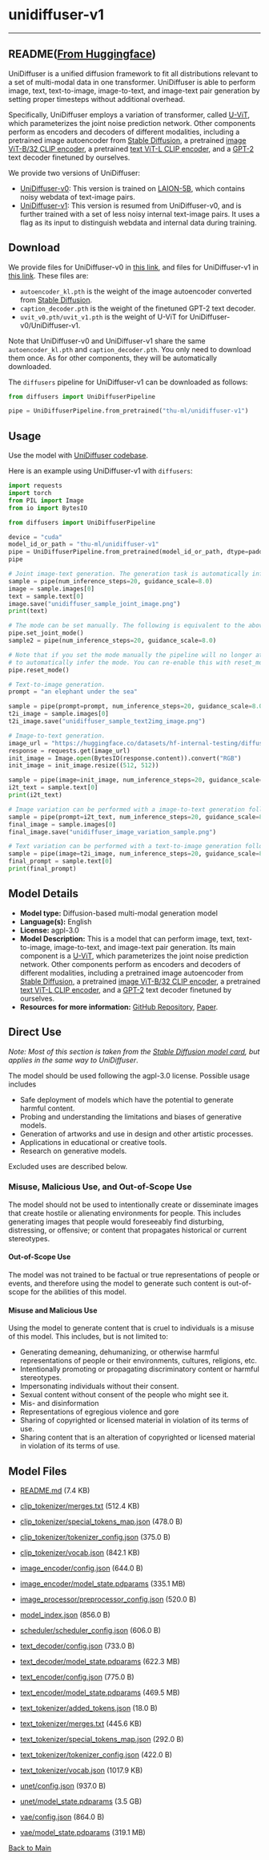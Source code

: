 
# unidiffuser-v1
---


## README([From Huggingface](https://huggingface.co/thu-ml/unidiffuser-v1))



UniDiffuser is a unified diffusion framework to fit all distributions relevant to a set of multi-modal data in one transformer.
UniDiffuser is able to perform image, text, text-to-image, image-to-text, and image-text pair generation by setting proper timesteps without additional overhead. 



Specifically, UniDiffuser employs a variation of transformer, called [U-ViT](https://github.com/baofff/U-ViT), which parameterizes the joint noise prediction network. Other components perform as encoders and decoders of different modalities, including a pretrained image autoencoder from [Stable Diffusion](https://github.com/CompVis/stable-diffusion), a pretrained [image ViT-B/32 CLIP encoder](https://github.com/openai/CLIP), a pretrained [text ViT-L CLIP encoder](https://huggingface.co/openai/clip-vit-large-patch14), and a [GPT-2](https://github.com/openai/gpt-2) text decoder finetuned by ourselves.


We provide two versions of UniDiffuser:
- [UniDiffuser-v0](https://huggingface.co/thu-ml/unidiffuser-v0): This version is trained on [LAION-5B](https://laion.ai/), which contains noisy webdata of text-image pairs.
- [UniDiffuser-v1](https://huggingface.co/thu-ml/unidiffuser-v1): This version is resumed from UniDiffuser-v0, and is further trained with a set of less noisy internal text-image pairs. It uses a flag as its input to distinguish webdata and internal data during training.


## Download
We provide files for UniDiffuser-v0 in [this link](https://huggingface.co/thu-ml/unidiffuser-v0/tree/main), and files for UniDiffuser-v1 in [this link](https://huggingface.co/thu-ml/unidiffuser-v1/tree/main).
These files are:
- `autoencoder_kl.pth` is the weight of the image autoencoder converted from [Stable Diffusion](https://github.com/CompVis/stable-diffusion).
- `caption_decoder.pth` is the weight of the finetuned GPT-2 text decoder.
- `uvit_v0.pth/uvit_v1.pth` is the weight of U-ViT for UniDiffuser-v0/UniDiffuser-v1.

Note that UniDiffuser-v0 and UniDiffuser-v1 share the same `autoencoder_kl.pth` and `caption_decoder.pth`. You only need to download them once.
As for other components, they will be automatically downloaded.

The `diffusers` pipeline for UniDiffuser-v1 can be downloaded as follows:

```python
from diffusers import UniDiffuserPipeline

pipe = UniDiffuserPipeline.from_pretrained("thu-ml/unidiffuser-v1")
```

## Usage
Use the model with [UniDiffuser codebase](https://github.com/thu-ml/unidiffuser).

Here is an example using UniDiffuser-v1 with `diffusers`:

```python
import requests
import torch
from PIL import Image
from io import BytesIO

from diffusers import UniDiffuserPipeline

device = "cuda"
model_id_or_path = "thu-ml/unidiffuser-v1"
pipe = UniDiffuserPipeline.from_pretrained(model_id_or_path, dtype=paddle.float16)
pipe

# Joint image-text generation. The generation task is automatically inferred.
sample = pipe(num_inference_steps=20, guidance_scale=8.0)
image = sample.images[0]
text = sample.text[0]
image.save("unidiffuser_sample_joint_image.png")
print(text)

# The mode can be set manually. The following is equivalent to the above:
pipe.set_joint_mode()
sample2 = pipe(num_inference_steps=20, guidance_scale=8.0)

# Note that if you set the mode manually the pipeline will no longer attempt
# to automatically infer the mode. You can re-enable this with reset_mode().
pipe.reset_mode()

# Text-to-image generation.
prompt = "an elephant under the sea"

sample = pipe(prompt=prompt, num_inference_steps=20, guidance_scale=8.0)
t2i_image = sample.images[0]
t2i_image.save("unidiffuser_sample_text2img_image.png")

# Image-to-text generation.
image_url = "https://huggingface.co/datasets/hf-internal-testing/diffusers-images/resolve/main/unidiffuser/unidiffuser_example_image.jpg"
response = requests.get(image_url)
init_image = Image.open(BytesIO(response.content)).convert("RGB")
init_image = init_image.resize((512, 512))

sample = pipe(image=init_image, num_inference_steps=20, guidance_scale=8.0)
i2t_text = sample.text[0]
print(i2t_text)

# Image variation can be performed with a image-to-text generation followed by a text-to-image generation:
sample = pipe(prompt=i2t_text, num_inference_steps=20, guidance_scale=8.0)
final_image = sample.images[0]
final_image.save("unidiffuser_image_variation_sample.png")

# Text variation can be performed with a text-to-image generation followed by a image-to-text generation:
sample = pipe(image=t2i_image, num_inference_steps=20, guidance_scale=8.0)
final_prompt = sample.text[0]
print(final_prompt)
```

## Model Details
- **Model type:** Diffusion-based multi-modal generation model
- **Language(s):** English
- **License:** agpl-3.0
- **Model Description:** This is a model that can perform image, text, text-to-image, image-to-text, and image-text pair generation. Its main component is a [U-ViT](https://github.com/baofff/U-ViT), which parameterizes the joint noise prediction network. Other components perform as encoders and decoders of different modalities, including a pretrained image autoencoder from [Stable Diffusion](https://github.com/CompVis/stable-diffusion), a pretrained [image ViT-B/32 CLIP encoder](https://github.com/openai/CLIP), a pretrained [text ViT-L CLIP encoder](https://huggingface.co/openai/clip-vit-large-patch14), and a [GPT-2](https://github.com/openai/gpt-2) text decoder finetuned by ourselves.
- **Resources for more information:** [GitHub Repository](https://github.com/thu-ml/unidiffuser), [Paper]().


## Direct Use 

_Note: Most of this section is taken from the [Stable Diffusion model card](https://huggingface.co/CompVis/stable-diffusion-v-1-4-original), but applies in the same way to UniDiffuser_.


The model should be used following the agpl-3.0 license. Possible usage includes

- Safe deployment of models which have the potential to generate harmful content.
- Probing and understanding the limitations and biases of generative models.
- Generation of artworks and use in design and other artistic processes.
- Applications in educational or creative tools.
- Research on generative models.

Excluded uses are described below.

### Misuse, Malicious Use, and Out-of-Scope Use


The model should not be used to intentionally create or disseminate images that create hostile or alienating environments for people. This includes generating images that people would foreseeably find disturbing, distressing, or offensive; or content that propagates historical or current stereotypes.
#### Out-of-Scope Use
The model was not trained to be factual or true representations of people or events, and therefore using the model to generate such content is out-of-scope for the abilities of this model.
#### Misuse and Malicious Use
Using the model to generate content that is cruel to individuals is a misuse of this model. This includes, but is not limited to:

- Generating demeaning, dehumanizing, or otherwise harmful representations of people or their environments, cultures, religions, etc.
- Intentionally promoting or propagating discriminatory content or harmful stereotypes.
- Impersonating individuals without their consent.
- Sexual content without consent of the people who might see it.
- Mis- and disinformation
- Representations of egregious violence and gore
- Sharing of copyrighted or licensed material in violation of its terms of use.
- Sharing content that is an alteration of copyrighted or licensed material in violation of its terms of use.



## Model Files

- [README.md](https://paddlenlp.bj.bcebos.com/models/community/thu-ml/unidiffuser-v1/README.md) (7.4 KB)

- [clip_tokenizer/merges.txt](https://paddlenlp.bj.bcebos.com/models/community/thu-ml/unidiffuser-v1/clip_tokenizer/merges.txt) (512.4 KB)

- [clip_tokenizer/special_tokens_map.json](https://paddlenlp.bj.bcebos.com/models/community/thu-ml/unidiffuser-v1/clip_tokenizer/special_tokens_map.json) (478.0 B)

- [clip_tokenizer/tokenizer_config.json](https://paddlenlp.bj.bcebos.com/models/community/thu-ml/unidiffuser-v1/clip_tokenizer/tokenizer_config.json) (375.0 B)

- [clip_tokenizer/vocab.json](https://paddlenlp.bj.bcebos.com/models/community/thu-ml/unidiffuser-v1/clip_tokenizer/vocab.json) (842.1 KB)

- [image_encoder/config.json](https://paddlenlp.bj.bcebos.com/models/community/thu-ml/unidiffuser-v1/image_encoder/config.json) (644.0 B)

- [image_encoder/model_state.pdparams](https://paddlenlp.bj.bcebos.com/models/community/thu-ml/unidiffuser-v1/image_encoder/model_state.pdparams) (335.1 MB)

- [image_processor/preprocessor_config.json](https://paddlenlp.bj.bcebos.com/models/community/thu-ml/unidiffuser-v1/image_processor/preprocessor_config.json) (520.0 B)

- [model_index.json](https://paddlenlp.bj.bcebos.com/models/community/thu-ml/unidiffuser-v1/model_index.json) (856.0 B)

- [scheduler/scheduler_config.json](https://paddlenlp.bj.bcebos.com/models/community/thu-ml/unidiffuser-v1/scheduler/scheduler_config.json) (606.0 B)

- [text_decoder/config.json](https://paddlenlp.bj.bcebos.com/models/community/thu-ml/unidiffuser-v1/text_decoder/config.json) (733.0 B)

- [text_decoder/model_state.pdparams](https://paddlenlp.bj.bcebos.com/models/community/thu-ml/unidiffuser-v1/text_decoder/model_state.pdparams) (622.3 MB)

- [text_encoder/config.json](https://paddlenlp.bj.bcebos.com/models/community/thu-ml/unidiffuser-v1/text_encoder/config.json) (775.0 B)

- [text_encoder/model_state.pdparams](https://paddlenlp.bj.bcebos.com/models/community/thu-ml/unidiffuser-v1/text_encoder/model_state.pdparams) (469.5 MB)

- [text_tokenizer/added_tokens.json](https://paddlenlp.bj.bcebos.com/models/community/thu-ml/unidiffuser-v1/text_tokenizer/added_tokens.json) (18.0 B)

- [text_tokenizer/merges.txt](https://paddlenlp.bj.bcebos.com/models/community/thu-ml/unidiffuser-v1/text_tokenizer/merges.txt) (445.6 KB)

- [text_tokenizer/special_tokens_map.json](https://paddlenlp.bj.bcebos.com/models/community/thu-ml/unidiffuser-v1/text_tokenizer/special_tokens_map.json) (292.0 B)

- [text_tokenizer/tokenizer_config.json](https://paddlenlp.bj.bcebos.com/models/community/thu-ml/unidiffuser-v1/text_tokenizer/tokenizer_config.json) (422.0 B)

- [text_tokenizer/vocab.json](https://paddlenlp.bj.bcebos.com/models/community/thu-ml/unidiffuser-v1/text_tokenizer/vocab.json) (1017.9 KB)

- [unet/config.json](https://paddlenlp.bj.bcebos.com/models/community/thu-ml/unidiffuser-v1/unet/config.json) (937.0 B)

- [unet/model_state.pdparams](https://paddlenlp.bj.bcebos.com/models/community/thu-ml/unidiffuser-v1/unet/model_state.pdparams) (3.5 GB)

- [vae/config.json](https://paddlenlp.bj.bcebos.com/models/community/thu-ml/unidiffuser-v1/vae/config.json) (864.0 B)

- [vae/model_state.pdparams](https://paddlenlp.bj.bcebos.com/models/community/thu-ml/unidiffuser-v1/vae/model_state.pdparams) (319.1 MB)


[Back to Main](../../)